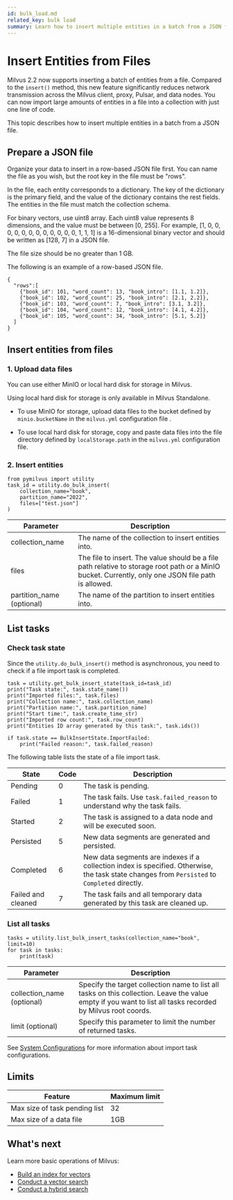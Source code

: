 ```yaml
---
id: bulk_load.md
related_key: bulk load
summary: Learn how to insert multiple entities in a batch from a JSON file.
---
```


# Insert Entities from Files

Milvus 2.2 now supports inserting a batch of entities from a file. Compared to the `insert()` method, this new feature significantly reduces network transmission across the Milvus client, proxy, Pulsar, and data nodes. You can now import large amounts of entities in a file into a collection with just one line of code.

This topic describes how to insert multiple entities in a batch from a JSON file.

## Prepare a JSON file

Organize your data to insert in a row-based JSON file first. You can name the file as you wish, but the root key in the file must be "rows".

In the file, each entity corresponds to a dictionary. The key of the dictionary is the primary field, and the value of the dictionary contains the rest fields. The entities in the file must match the collection schema.

For binary vectors, use uint8 array. Each uint8 value represents 8 dimensions, and the value must be between [0, 255]. For example, [1, 0, 0, 0, 0, 0, 0, 0, 0, 0, 0, 0, 0, 1, 1, 1] is a 16-dimensional binary vector and should be written as [128, 7] in a JSON file.

<div class="alert note">
The file size should be no greater than 1 GB.
</div>

The following is an example of a row-based JSON file.

```
{
  "rows":[
    {"book_id": 101, "word_count": 13, "book_intro": [1.1, 1.2]},
    {"book_id": 102, "word_count": 25, "book_intro": [2.1, 2.2]},
    {"book_id": 103, "word_count": 7, "book_intro": [3.1, 3.2]},
    {"book_id": 104, "word_count": 12, "book_intro": [4.1, 4.2]},
    {"book_id": 105, "word_count": 34, "book_intro": [5.1, 5.2]}
  ]
}
```

## Insert entities from files

### 1. Upload data files

You can use either MinIO or local hard disk for storage in Milvus.

<div class="alert note">
Using local hard disk for storage is only available in Milvus Standalone.
</div>

- To use MinIO for storage, upload data files to the bucket defined by `minio.bucketName` in the `milvus.yml` configuration file .

- To use local hard disk for storage, copy and paste data files into the file directory defined by `localStorage.path` in the `milvus.yml` configuration file.


### 2. Insert entities

```
from pymilvus import utility
task_id = utility.do_bulk_insert(
    collection_name="book",
    partition_name="2022",
    files=["test.json"]
)
```


| **Parameter**             | **Description**                                              |
| ------------------------- | ------------------------------------------------------------ |
| collection_name           | The name of the collection to insert entities into.          |
| files                     | The file to insert. The value should be a file path relative to storage root path or a MinIO bucket. Currently, only one JSON file path is allowed. |
| partition_name (optional) | The name of the partition to insert entities into.           |

## List tasks

### Check task state

Since the `utility.do_bulk_insert()` method is asynchronous, you need to check if a file import task is completed.

```
task = utility.get_bulk_insert_state(task_id=task_id)
print("Task state:", task.state_name()) 
print("Imported files:", task.files) 
print("Collection name:", task.collection_name) 
print("Partition name:", task.partition_name)
print("Start time:", task.create_time_str)
print("Imported row count:", task.row_count)
print("Entities ID array generated by this task:", task.ids())

if task.state == BulkInsertState.ImportFailed:
    print("Failed reason:", task.failed_reason)
```

The following table lists the state of a file import task.

| State              |   Code   |   Description                                                |
| ------------------ | -------- | ------------------------------------------------------------ |
| Pending            | 0        | The task is pending.                                         |
| Failed             | 1        | The task fails. Use <code>task.failed_reason</code> to understand why the task fails. |
| Started            | 2        | The task is assigned to a data node and will be executed soon. |
| Persisted          | 5        | New data segments are generated and persisted.               |
| Completed          | 6        | New data segments are indexes if a collection index is specified. Otherwise,  the task state changes from <code>Persisted</code> to <code>Completed</code> directly. |
| Failed and cleaned | 7        | The task fails and all temporary data generated by this task are cleaned up. |


### List all tasks

```
tasks = utility.list_bulk_insert_tasks(collection_name="book", limit=10)
for task in tasks:
    print(task)
```

|   Parameter                |   Description                                                |
| -------------------------- | ------------------------------------------------------------ |
| collection_name (optional) | Specify the target collection name to list all tasks on this collection. Leave the value empty if you want to list all tasks recorded by Milvus root coords. |
| limit (optional)           | Specify this parameter to limit the number of returned tasks. |


See [System Configurations](configure_rootcoord.md) for more information about import task configurations.

## Limits

| Feature                       | Maximum limit |
| ----------------------------- | ------------- |
| Max size of task pending list | 32            |
| Max size of a data file       | 1GB           |


## What's next

Learn more basic operations of Milvus:
  - [Build an index for vectors](build_index.md)
  - [Conduct a vector search](search.md)
  - [Conduct a hybrid search](hybridsearch.md)






